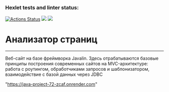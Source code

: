 ### Hexlet tests and linter status:
[![Actions Status](https://github.com/leshayurovskikh/java-project-72/actions/workflows/hexlet-check.yml/badge.svg)](https://github.com/leshayurovskikh/java-project-72/actions)
<a href="https://codeclimate.com/github/leshayurovskikh/java-project-72/maintainability"><img src="https://api.codeclimate.com/v1/badges/de4c4dc9a97e06b6ad0f/maintainability" /></a>
<a href="https://codeclimate.com/github/leshayurovskikh/java-project-72/test_coverage"><img src="https://api.codeclimate.com/v1/badges/de4c4dc9a97e06b6ad0f/test_coverage" /></a>
# **Анализатор страниц**

---
Веб-сайт на базе фреймворка Javalin. Здесь отрабатываются базовые принципы построения современных сайтов на MVC-архитектуре: работа с роутингом, обработчиками запросов и шаблонизатором, взаимодействие с базой данных через JDBC

"https://java-project-72-zcaf.onrender.com"